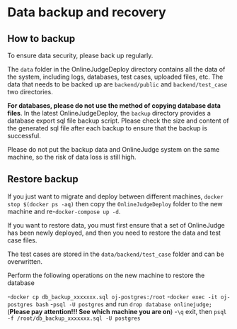 # Data backup and recovery

## How to backup

To ensure data security, please back up regularly.

The `data` folder in the OnlineJudgeDeploy directory contains all the data of the system, including logs, databases, test cases, uploaded files, etc. The data that needs to be backed up are `backend/public` and `backend/test_case` two directories.

**For databases, please do not use the method of copying database data files**. In the latest OnlineJudgeDeploy, the `backup` directory provides a database export sql file backup script. Please check the size and content of the generated sql file after each backup to ensure that the backup is successful.

Please do not put the backup data and OnlineJudge system on the same machine, so the risk of data loss is still high.

## Restore backup

If you just want to migrate and deploy between different machines, `docker stop $(docker ps -aq)` then copy the `OnlineJudgeDeploy` folder to the new machine and re-`docker-compose up -d`.

If you want to restore data, you must first ensure that a set of OnlineJudge has been newly deployed, and then you need to restore the data and test case files.

The test cases are stored in the `data/backend/test_case` folder and can be overwritten.

Perform the following operations on the new machine to restore the database

 -`docker cp db_backup_xxxxxxx.sql oj-postgres:/root`
 -`docker exec -it oj-postgres bash`
 -`psql -U postgres` and run `drop database onlinejudge;` (**Please pay attention!!! See which machine you are on**)
 -`\q` exit, then `psql -f /root/db_backup_xxxxxxx.sql -U postgres`
